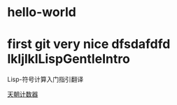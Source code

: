# hello-world
first git
very nice
dfsdafdfd
lkljlklLispGentleIntro
===============

Lisp-符号计算入门指引翻译

<a href="http://cncounter.duapp.com/">天朝计数器</a>
